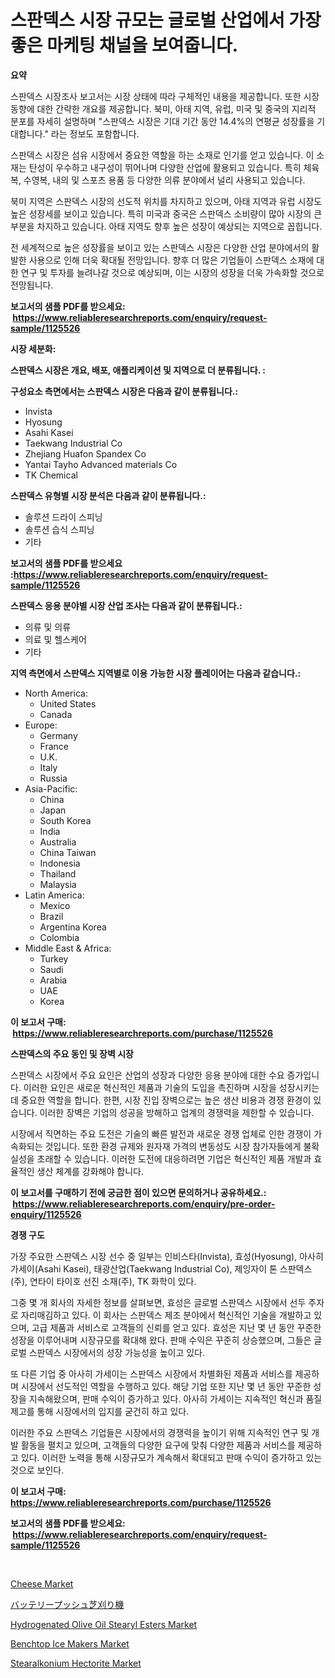 <p><h1>스판덱스 시장 규모는 글로벌 산업에서 가장 좋은 마케팅 채널을 보여줍니다.</h1></p><p><strong>요약</strong></p>
<p><p>스판덱스 시장조사 보고서는 시장 상태에 따라 구체적인 내용을 제공합니다. 또한 시장 동향에 대한 간략한 개요를 제공합니다. 북미, 아태 지역, 유럽, 미국 및 중국의 지리적 분포를 자세히 설명하며 "스판덱스 시장은 기대 기간 동안 14.4%의 연평균 성장률을 기대합니다." 라는 정보도 포함합니다.</p><p>스판덱스 시장은 섬유 시장에서 중요한 역할을 하는 소재로 인기를 얻고 있습니다. 이 소재는 탄성이 우수하고 내구성이 뛰어나며 다양한 산업에 활용되고 있습니다. 특히 체육복, 수영복, 내의 및 스포츠 용품 등 다양한 의류 분야에서 널리 사용되고 있습니다.</p><p>북미 지역은 스판덱스 시장의 선도적 위치를 차지하고 있으며, 아태 지역과 유럽 시장도 높은 성장세를 보이고 있습니다. 특히 미국과 중국은 스판덱스 소비량이 많아 시장의 큰 부분을 차지하고 있습니다. 아태 지역도 향후 높은 성장이 예상되는 지역으로 꼽힙니다.</p><p>전 세계적으로 높은 성장률을 보이고 있는 스판덱스 시장은 다양한 산업 분야에서의 활발한 사용으로 인해 더욱 확대될 전망입니다. 향후 더 많은 기업들이 스판덱스 소재에 대한 연구 및 투자를 늘려나갈 것으로 예상되며, 이는 시장의 성장을 더욱 가속화할 것으로 전망됩니다.</p></p>
<p><strong>보고서의 샘플 PDF를 받으세요: &nbsp;<a href="https://www.reliableresearchreports.com/enquiry/request-sample/1125526">https://www.reliableresearchreports.com/enquiry/request-sample/1125526</a></strong></p>
<p><strong>시장 세분화:</strong></p>
<p><strong> 스판덱스 시장은 개요, 배포, 애플리케이션 및 지역으로 더 분류됩니다. :</strong></p>
<p><strong>구성요소 측면에서는 스판덱스 시장은 다음과 같이 분류됩니다.:</strong></p>
<p><ul><li>Invista</li><li>Hyosung</li><li>Asahi Kasei</li><li>Taekwang Industrial Co</li><li>Zhejiang Huafon Spandex Co</li><li>Yantai Tayho Advanced materials Co</li><li>TK Chemical</li></ul></p>
<p><strong> 스판덱스 유형별 시장 분석은 다음과 같이 분류됩니다.:</strong></p>
<p><ul><li>솔루션 드라이 스피닝</li><li>솔루션 습식 스피닝</li><li>기타</li></ul></p>
<p><strong>보고서의 샘플 PDF를 받으세요 :<a href="https://www.reliableresearchreports.com/enquiry/request-sample/1125526">https://www.reliableresearchreports.com/enquiry/request-sample/1125526</a></strong></p>
<p><strong> 스판덱스 응용 분야별 시장 산업 조사는 다음과 같이 분류됩니다.:</strong></p>
<p><ul><li>의류 및 의류</li><li>의료 및 헬스케어</li><li>기타</li></ul></p>
<p><strong>지역 측면에서 스판덱스 지역별로 이용 가능한 시장 플레이어는 다음과 같습니다.:</strong></p>
<p><ul>
    <li>
        North America:
        <ul>
            <li>United States</li>
            <li>Canada</li>
        </ul>
    </li>
    <li>
        Europe:
        <ul>
            <li>Germany</li>
            <li>France</li>
            <li>U.K.</li>
            <li>Italy</li>
            <li>Russia</li>
        </ul>
    </li>
    <li>
        Asia-Pacific:
        <ul>
            <li>China</li>
            <li>Japan</li>
            <li>South Korea</li>
            <li>India</li>
            <li>Australia</li>
            <li>China Taiwan</li>
            <li>Indonesia</li>
            <li>Thailand</li>
            <li>Malaysia</li>
        </ul>
    </li>
    <li>
        Latin America:
        <ul>
            <li>Mexico</li>
            <li>Brazil</li>
            <li>Argentina Korea</li>
            <li>Colombia</li>
        </ul>
    </li>
    <li>
        Middle East & Africa:
        <ul>
            <li>Turkey</li>
            <li>Saudi</li>
            <li>Arabia</li>
            <li>UAE</li>
            <li>Korea</li>
        </ul>
    </li>
    </ul></p>
<p><strong>이 보고서 구매: &nbsp;<a href="https://www.reliableresearchreports.com/purchase/1125526">https://www.reliableresearchreports.com/purchase/1125526</a></strong></p>
<p><strong>스판덱스의 주요 동인 및 장벽 시장</strong></p>
<p><p>스판덱스 시장에서 주요 요인은 산업의 성장과 다양한 응용 분야에 대한 수요 증가입니다. 이러한 요인은 새로운 혁신적인 제품과 기술의 도입을 촉진하며 시장을 성장시키는 데 중요한 역할을 합니다. 한편, 시장 진입 장벽으로는 높은 생산 비용과 경쟁 환경이 있습니다. 이러한 장벽은 기업의 성공을 방해하고 업계의 경쟁력을 제한할 수 있습니다.</p><p>시장에서 직면하는 주요 도전은 기술의 빠른 발전과 새로운 경쟁 업체로 인한 경쟁이 가속화되는 것입니다. 또한 환경 규제와 원자재 가격의 변동성도 시장 참가자들에게 불확실성을 초래할 수 있습니다. 이러한 도전에 대응하려면 기업은 혁신적인 제품 개발과 효율적인 생산 체계를 강화해야 합니다.</p></p>
<p><strong>이 보고서를 구매하기 전에 궁금한 점이 있으면 문의하거나 공유하세요.: &nbsp;<a href="https://www.reliableresearchreports.com/enquiry/pre-order-enquiry/1125526">https://www.reliableresearchreports.com/enquiry/pre-order-enquiry/1125526</a></strong></p>
<p><strong>경쟁 구도</strong></p>
<p><p>가장 주요한 스판덱스 시장 선수 중 일부는 인비스타(Invista), 효성(Hyosung), 아사히 가세이(Asahi Kasei), 태광산업(Taekwang Industrial Co), 제잉자이 톤 스판덱스(주), 연타이 타이호 선진 소재(주), TK 화학이 있다.</p><p>그중 몇 개 회사의 자세한 정보를 살펴보면, 효성은 글로벌 스판덱스 시장에서 선두 주자로 자리매김하고 있다. 이 회사는 스판덱스 제조 분야에서 혁신적인 기술을 개발하고 있으며, 고급 제품과 서비스로 고객들의 신뢰를 얻고 있다. 효성은 지난 몇 년 동안 꾸준한 성장을 이루어내며 시장규모를 확대해 왔다. 판매 수익은 꾸준히 상승했으며, 그들은 글로벌 스판덱스 시장에서의 성장 가능성을 높이고 있다.</p><p>또 다른 기업 중 아사히 가세이는 스판덱스 시장에서 차별화된 제품과 서비스를 제공하며 시장에서 선도적인 역할을 수행하고 있다. 해당 기업 또한 지난 몇 년 동안 꾸준한 성장을 지속해왔으며, 판매 수익이 증가하고 있다. 아사히 가세이는 지속적인 혁신과 품질 제고를 통해 시장에서의 입지를 굳건히 하고 있다.</p><p>이러한 주요 스판덱스 기업들은 시장에서의 경쟁력을 높이기 위해 지속적인 연구 및 개발 활동을 펼치고 있으며, 고객들의 다양한 요구에 맞춰 다양한 제품과 서비스를 제공하고 있다. 이러한 노력을 통해 시장규모가 계속해서 확대되고 판매 수익이 증가하고 있는 것으로 보인다.</p></p>
<p><strong>이 보고서 구매: &nbsp; <a href="https://www.reliableresearchreports.com/purchase/1125526">https://www.reliableresearchreports.com/purchase/1125526</a></strong></p>
<p><strong>보고서의 샘플 PDF를 받으세요: &nbsp;<a href="https://www.reliableresearchreports.com/enquiry/request-sample/1125526">https://www.reliableresearchreports.com/enquiry/request-sample/1125526</a></strong><strong></strong></p>
<p>&nbsp;</p>
<p><p><a href="https://view.publitas.com/reportprime-1/cheese-market-research-report-provides-critical-insights-that-can-help-shape-business-development-and-investment-strategies/">Cheese Market</a></p><p><a href="https://github.com/ihabdkwlxs948/Market-Research-Report-List-1/blob/main/7910863190657.md">バッテリープッシュ芝刈り機</a></p><p><a href="https://github.com/Paul14Anderson63/Market-Research-Report-List-3/blob/main/hydrogenated-olive-oil-stearyl-esters-market.md">Hydrogenated Olive Oil Stearyl Esters Market</a></p><p><a href="https://rainy-horn-d69.notion.site/Benchtop-Ice-Makers-Market-Offers-Provide-Insightful-Data-for-the-Time-Period-from-2024-to-2031-and--4347256f17cb46e38d8df5a9377510b4">Benchtop Ice Makers Market</a></p><p><a href="https://github.com/mabutironaldo/Market-Research-Report-List-3/blob/main/stearalkonium-hectorite-market.md">Stearalkonium Hectorite Market</a></p></p>